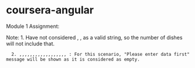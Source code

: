 # coursera-angular

Module 1 Assignment:

Note: 1. Have not considered , , as a valid string, so the number of dishes will not include that.

      2. ,,,,,,,,,,,,,,,,,, : For this scenario, "Please enter data first" message will be shown as it is considered as empty.

